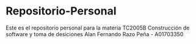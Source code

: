 # Repositorio-Personal
Este es el repositorio personal para la materia TC2005B Construcción de software y toma de desiciones
Alan Fernando Razo Peña - A01703350
